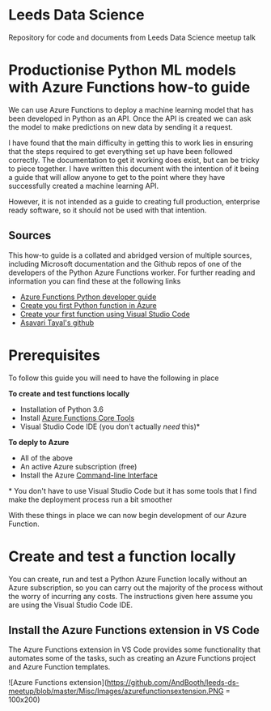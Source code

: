 # Leeds Data Science
Repository for code and documents from Leeds Data Science meetup talk

# Productionise Python ML models with Azure Functions how-to guide

We can use Azure Functions to deploy a machine learning model that has been developed in Python as an API. Once the API is created we can ask the model to make predictions on new data by sending it a request.

I have found that the main difficulty in getting this to work lies in ensuring that the steps required to get everything set up have been followed correctly. The documentation to get it working does exist, but can be tricky to piece together. I have written this document with the intention of it being a guide that will allow anyone to get to the point where they have successfully created a machine learning API.

However, it is not intended as a guide to creating full production, enterprise ready software, so it should not be used with that intention.

## Sources

This how-to guide is a collated and abridged version of multiple sources, including Microsoft documentation and the Github repos of one of the developers of the Python Azure Functions worker. For further reading and information you can find these at the following links

- [Azure Functions Python developer guide](https://docs.microsoft.com/en-us/azure/azure-functions/functions-reference-python)
- [Create you first Python function in Azure](https://docs.microsoft.com/en-us/azure/azure-functions/functions-create-first-function-python#create-a-function)
- [Create your first function using Visual Studio Code](https://docs.microsoft.com/en-us/azure/azure-functions/functions-create-first-function-vs-code)
- [Asavari Tayal's github](https://github.com/asavaritayal?utf8=%E2%9C%93&tab=repositories&q=&type=&language=python)

# Prerequisites

To follow this guide you will need to have the following in place

**To create and test functions locally**
- Installation of Python 3.6
- Install [Azure Functions Core Tools](https://docs.microsoft.com/en-us/azure/azure-functions/functions-run-local#v2)
- Visual Studio Code IDE (you don't actually *need* this)*

**To deply to Azure**
- All of the above
- An active Azure subscription (free)
- Install the Azure [Command-line Interface](https://docs.microsoft.com/en-us/cli/azure/install-azure-cli?view=azure-cli-latest)

\* You don't have to use Visual Studio Code but it has some tools that I find make the deployment process run a bit smoother

With these things in place we can now begin development of our Azure Function.

# Create and test a function locally

You can create, run and test a Python Azure Function locally without an Azure subscription, so you can carry out the majority of the process without the worry of incurring any costs. The instructions given here assume you are using the Visual Studio Code IDE.

## Install the Azure Functions extension in VS Code

The Azure Functions extension in VS Code provides some functionality that automates some of the tasks, such as creating an Azure Functions project and Azure Function templates.

![Azure Functions extension](https://github.com/AndBooth/leeds-ds-meetup/blob/master/Misc/Images/azurefunctionsextension.PNG = 100x200)






